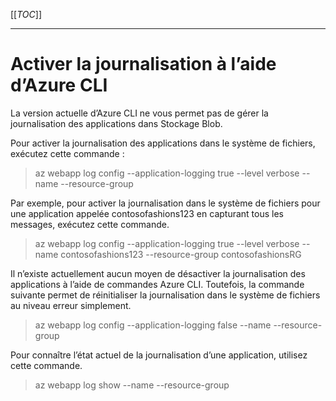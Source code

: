 [[_TOC_]]

---

# Activer la journalisation à l’aide d’Azure CLI

La version actuelle d’Azure CLI ne vous permet pas de gérer la journalisation des applications dans Stockage Blob. 

Pour activer la journalisation des applications dans le système de fichiers, exécutez cette commande :

> az webapp log config --application-logging true --level verbose --name <app-name> --resource-group <resource-group-name>

Par exemple, pour activer la journalisation dans le système de fichiers pour une application appelée contosofashions123 en capturant tous les messages, exécutez cette commande.

> az webapp log config --application-logging true --level verbose --name contosofashions123 --resource-group contosofashionsRG

Il n’existe actuellement aucun moyen de désactiver la journalisation des applications à l’aide de commandes Azure CLI.
Toutefois, la commande suivante permet de réinitialiser la journalisation dans le système de fichiers au niveau erreur simplement.

> az webapp log config --application-logging false --name <app-name> --resource-group <resource-group-name>

Pour connaître l’état actuel de la journalisation d’une application, utilisez cette commande.

> az webapp log show --name <app-name> --resource-group <resource-group-name>